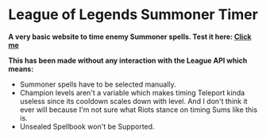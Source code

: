 # League of Legends Summoner Timer
**A very basic website to time enemy Summoner spells. Test it here: [Click me](https://xtobishotz.github.io/LeagueofLegends-Summoner-Timer/)**

**This has been made without any interaction with the League API which means:**
  - Summoner spells have to be selected manually.
  - Champion levels aren't a variable which makes timing Teleport kinda useless since its cooldown scales down with level.
And I don't think it ever will because I'm not sure what Riots stance on timing Sums like this is.
- Unsealed Spellbook won't be Supported.
